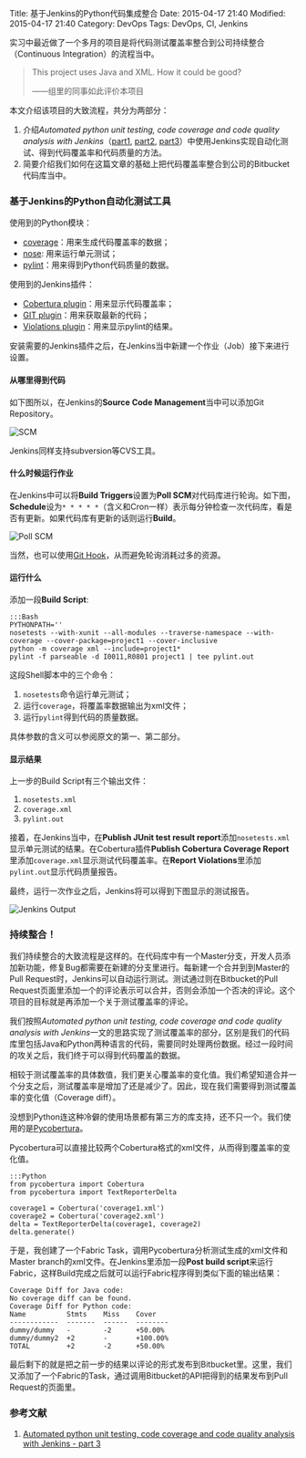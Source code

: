 Title: 基于Jenkins的Python代码集成整合
Date: 2015-04-17 21:40
Modified: 2015-04-17 21:40
Category: DevOps
Tags: DevOps, CI, Jenkins

实习中最近做了一个多月的项目是将代码测试覆盖率整合到公司持续整合（Continuous Integration）的流程当中。

> This project uses Java and XML. How it could be good?
>
>  ——组里的同事如此评价本项目

本文介绍该项目的大致流程，共分为两部分：

1. 介绍*Automated python unit testing, code coverage and code quality analysis with Jenkins*（[part1](http://bhfsteve.blogspot.com/2012/04/automated-python-unit-testing-code.html), [part2](http://bhfsteve.blogspot.com/2012/04/automated-python-unit-testing-code_20.html), [part3](http://bhfsteve.blogspot.com/2012/04/automated-python-unit-testing-code_27.html)）中使用Jenkins实现自动化测试、得到代码覆盖率和代码质量的方法。
2. 简要介绍我们如何在这篇文章的基础上把代码覆盖率整合到公司的Bitbucket代码库当中。

### 基于Jenkins的Python自动化测试工具

使用到的Python模块：

* [coverage](http://nedbatchelder.com/code/coverage/)：用来生成代码覆盖率的数据；
* [nose](https://nose.readthedocs.org/en/latest/): 用来运行单元测试；
* [pylint](http://www.pylint.org)：用来得到Python代码质量的数据。

使用到的Jenkins插件：

* [Cobertura plugin](https://wiki.jenkins-ci.org/display/JENKINS/Cobertura+Plugin)：用来显示代码覆盖率；
* [GIT plugin](https://wiki.jenkins-ci.org/display/JENKINS/Git+Plugin)：用来获取最新的代码；
* [Violations plugin](https://wiki.jenkins-ci.org/display/JENKINS/Violations)：用来显示pylint的结果。

安装需要的Jenkins插件之后，在Jenkins当中新建一个作业（Job）接下来进行设置。

#### 从哪里得到代码

如下图所以，在Jenkins的**Source Code Management**当中可以添加Git Repository。

![SCM](http://2.bp.blogspot.com/-hDwb_sbJZHk/T5lzDbCT76I/AAAAAAAAADg/adELp3TAeV8/s1600/Source+code.png)

Jenkins同样支持subversion等CVS工具。

#### 什么时候运行作业

在Jenkins中可以将**Build Triggers**设置为**Poll SCM**对代码库进行轮询。如下图，**Schedule**设为`* * * * *`（含义和Cron一样）表示每分钟检查一次代码库，看是否有更新。如果代码库有更新的话则运行**Build**。

![Poll SCM](http://3.bp.blogspot.com/-DewpmzsyWZo/T5lzXqPVOlI/AAAAAAAAADo/OA2Fxd1YTzY/s1600/Build+triggers.png)

当然，也可以使用[Git Hook](http://git-scm.com/book/zh/v2/Customizing-Git-Git-Hooks)，从而避免轮询消耗过多的资源。

#### 运行什么

添加一段**Build Script**:

	:::Bash
	PYTHONPATH=''
	nosetests --with-xunit --all-modules --traverse-namespace --with-coverage --cover-package=project1 --cover-inclusive
	python -m coverage xml --include=project1*
	pylint -f parseable -d I0011,R0801 project1 | tee pylint.out

这段Shell脚本中的三个命令：

1. `nosetests`命令运行单元测试；
2. 运行`coverage`，将覆盖率数据输出为xml文件；
3. 运行`pylint`得到代码的质量数据。

具体参数的含义可以参阅原文的第一、第二部分。

#### 显示结果

上一步的Build Script有三个输出文件：

1. `nosetests.xml`
2. `coverage.xml`
3. `pylint.out`

接着，在Jenkins当中，在**Publish JUnit test result report**添加`nosetests.xml`显示单元测试的结果。在Cobertura插件**Publish Cobertura Coverage Report**里添加`coverage.xml`显示测试代码覆盖率。在**Report Violations**里添加`pylint.out`显示代码质量报告。

最终，运行一次作业之后，Jenkins将可以得到下图显示的测试报告。

![Jenkins Output](http://4.bp.blogspot.com/-f_YtJcTOQ64/T5qnlOiE35I/AAAAAAAAAF8/l5Nl_YvRSuM/s1600/jenkins+after+logout+added.png)

### 持续整合！

我们持续整合的大致流程是这样的。在代码库中有一个Master分支，开发人员添加新功能，修复Bug都需要在新建的分支里进行。每新建一个合并到到Master的Pull Request时，Jenkins可以自动运行测试。测试通过则在Bitbucket的Pull Request页面里添加一个的评论表示可以合并，否则会添加一个否决的评论。这个项目的目标就是再添加一个关于测试覆盖率的评论。

我们按照*Automated python unit testing, code coverage and code quality analysis with Jenkins*一文的思路实现了测试覆盖率的部分，区别是我们的代码库里包括Java和Python两种语言的代码，需要同时处理两份数据。经过一段时间的攻关之后，我们终于可以得到代码覆盖的数据。

相较于测试覆盖率的具体数值，我们更关心覆盖率的变化值。我们希望知道合并一个分支之后，测试覆盖率是增加了还是减少了。因此，现在我们需要得到测试覆盖率的变化值（Coverage diff）。

没想到Python连这种冷僻的使用场景都有第三方的库支持，还不只一个。我们使用的是[Pycobertura](https://github.com/SurveyMonkey/pycobertura)。

Pycobertura可以直接比较两个Cobertura格式的xml文件，从而得到覆盖率的变化值。

	:::Python
	from pycobertura import Cobertura
	from pycobertura import TextReporterDelta

	coverage1 = Cobertura('coverage1.xml')
	coverage2 = Cobertura('coverage2.xml')
	delta = TextReporterDelta(coverage1, coverage2)
	delta.generate()

于是，我创建了一个Fabric Task，调用Pycobertura分析测试生成的xml文件和Master branch的xml文件。在Jenkins里添加一段**Post build script**来运行Fabric，这样Build完成之后就可以运行Fabric程序得到类似下面的输出结果：

```
Coverage Diff for Java code:
No coverage diff can be found.
Coverage Diff for Python code:
Name          Stmts    Miss    Cover    
------------  -------  ------  --------  
dummy/dummy   -        -2      +50.00%   
dummy/dummy2  +2       -       +100.00%
TOTAL         +2       -2      +50.00%
```

最后剩下的就是把之前一步的结果以评论的形式发布到Bitbucket里。这里，我们又添加了一个Fabric的Task，通过调用Bitbucket的API把得到的结果发布到Pull Request的页面里。

### 参考文献

1. [Automated python unit testing, code coverage and code quality analysis with Jenkins - part 3](http://bhfsteve.blogspot.com/2012/04/automated-python-unit-testing-code_27.html)